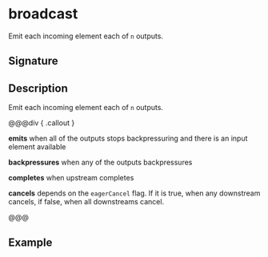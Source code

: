# broadcast

Emit each incoming element each of `n` outputs.

## Signature

## Description

Emit each incoming element each of `n` outputs.


@@@div { .callout }

**emits** when all of the outputs stops backpressuring and there is an input element available

**backpressures** when any of the outputs backpressures

**completes** when upstream completes

**cancels** depends on the `eagerCancel` flag. If it is true, when any downstream cancels, if false, when all downstreams cancel.

@@@

## Example

